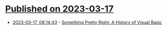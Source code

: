 # [Published on 2023-03-17](index.md)

* [2023-03-17, 08:14:43](https://lobste.rs/s/1i1orh/something_pretty_right_history_visual) - [Something Pretty Right: A History of Visual Basic](https://retool.com/visual-basic/)
